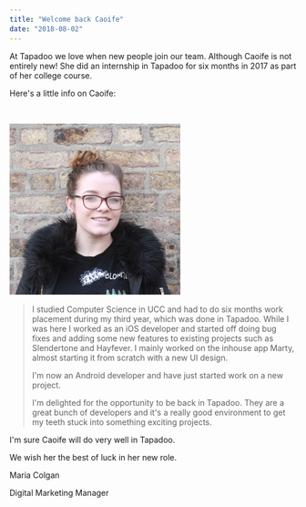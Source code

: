 ```yaml
---
title: "Welcome back Caoife"
date: "2018-08-02"
---
```


At Tapadoo we love when new people join our team. Although Caoife is not entirely new! She did an internship in Tapadoo for six months in 2017 as part of her college course.

Here's a little info on Caoife:

 

[![](images/Caoife.png)](https://tapadoo.wpengine.com/wp-content/uploads/2014/04/Caoife.png)

> I studied Computer Science in UCC and had to do six months work placement during my third year, which was done in Tapadoo. While I was here I worked as an iOS developer and started off doing bug fixes and adding some new features to existing projects such as Slendertone and Hayfever. I mainly worked on the inhouse app Marty, almost starting it from scratch with a new UI design.
> 
> I'm now an Android developer and have just started work on a new project.
> 
> I'm delighted for the opportunity to be back in Tapadoo. They are a great bunch of developers and it's a really good environment to get my teeth stuck into something exciting projects.

I'm sure Caoife will do very well in Tapadoo.

We wish her the best of luck in her new role.

Maria Colgan

Digital Marketing Manager

